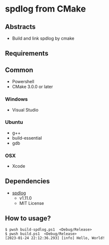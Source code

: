 # spdlog from CMake

## Abstracts

* Build and link spdlog by cmake

## Requirements

## Common

* Powershell
* CMake 3.0.0 or later

### Windows

* Visual Studio

### Ubuntu

* g++
* build-essential
* gdb

### OSX

* Xcode

## Dependencies

* [spdlog](https://github.com/gabime/spdlog)
  * v1.11.0
  * MIT License

## How to usage?

````shell
$ pwsh build-spdlog.ps1  <Debug/Release>
$ pwsh build.ps1  <Debug/Release>
[2023-01-24 22:12:36.293] [info] Hello, World!
````